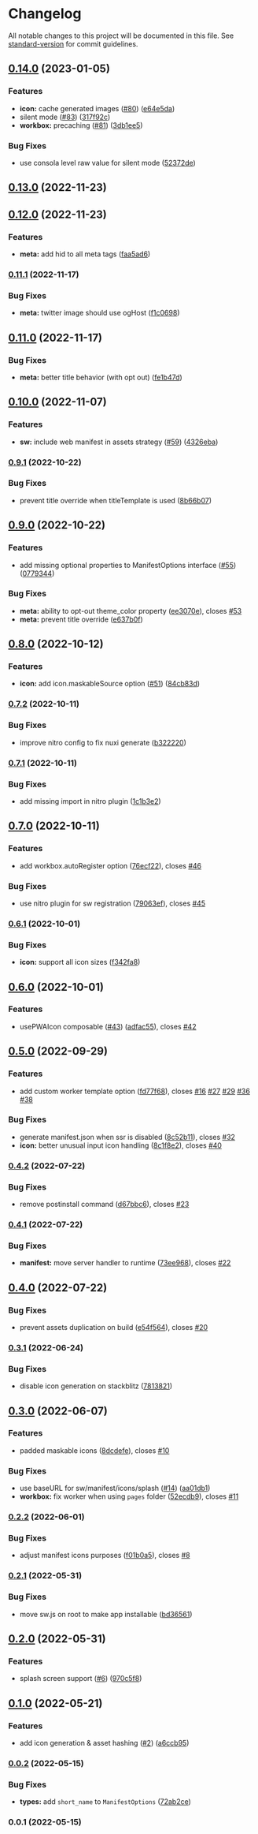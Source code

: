 # Changelog

All notable changes to this project will be documented in this file. See [standard-version](https://github.com/conventional-changelog/standard-version) for commit guidelines.

## [0.14.0](https://github.com/kevinmarrec/nuxt-pwa-module/compare/v0.13.0...v0.14.0) (2023-01-05)


### Features

* **icon:** cache generated images ([#80](https://github.com/kevinmarrec/nuxt-pwa-module/issues/80)) ([e64e5da](https://github.com/kevinmarrec/nuxt-pwa-module/commit/e64e5da70591f47f311221215a041b606b2b2fe9))
* silent mode ([#83](https://github.com/kevinmarrec/nuxt-pwa-module/issues/83)) ([317f92c](https://github.com/kevinmarrec/nuxt-pwa-module/commit/317f92cb11685b9eccb0af4b28a5c553a5633df4))
* **workbox:** precaching ([#81](https://github.com/kevinmarrec/nuxt-pwa-module/issues/81)) ([3db1ee5](https://github.com/kevinmarrec/nuxt-pwa-module/commit/3db1ee5693b884f07b4305e63794a342b5ac7d72))


### Bug Fixes

* use consola level raw value for silent mode ([52372de](https://github.com/kevinmarrec/nuxt-pwa-module/commit/52372deec4641e048b5b632d4445952047e55613))

## [0.13.0](https://github.com/kevinmarrec/nuxt-pwa-module/compare/v0.12.0...v0.13.0) (2022-11-23)

## [0.12.0](https://github.com/kevinmarrec/nuxt-pwa-module/compare/v0.11.1...v0.12.0) (2022-11-23)


### Features

* **meta:** add hid to all meta tags ([faa5ad6](https://github.com/kevinmarrec/nuxt-pwa-module/commit/faa5ad639e8d675403199fbb191ccc2b18e8f3d8))

### [0.11.1](https://github.com/kevinmarrec/nuxt-pwa-module/compare/v0.11.0...v0.11.1) (2022-11-17)


### Bug Fixes

* **meta:** twitter image should use ogHost ([f1c0698](https://github.com/kevinmarrec/nuxt-pwa-module/commit/f1c0698d5a251e57b232519d13c67b9407275b71))

## [0.11.0](https://github.com/kevinmarrec/nuxt-pwa-module/compare/v0.10.0...v0.11.0) (2022-11-17)


### Bug Fixes

* **meta:** better title behavior (with opt out) ([fe1b47d](https://github.com/kevinmarrec/nuxt-pwa-module/commit/fe1b47d84a1a94457fb82a6ca2387990f2c065a7))

## [0.10.0](https://github.com/kevinmarrec/nuxt-pwa-module/compare/v0.9.1...v0.10.0) (2022-11-07)


### Features

* **sw:** include web manifest in assets strategy ([#59](https://github.com/kevinmarrec/nuxt-pwa-module/issues/59)) ([4326eba](https://github.com/kevinmarrec/nuxt-pwa-module/commit/4326ebac0b02064958cad6035b50831a66a4fbfa))

### [0.9.1](https://github.com/kevinmarrec/nuxt-pwa-module/compare/v0.9.0...v0.9.1) (2022-10-22)


### Bug Fixes

* prevent title override when titleTemplate is used ([8b66b07](https://github.com/kevinmarrec/nuxt-pwa-module/commit/8b66b07a8d7d3ee55637b0627e98160ce5862c73))

## [0.9.0](https://github.com/kevinmarrec/nuxt-pwa-module/compare/v0.8.0...v0.9.0) (2022-10-22)


### Features

* add missing optional properties to ManifestOptions interface ([#55](https://github.com/kevinmarrec/nuxt-pwa-module/issues/55)) ([0779344](https://github.com/kevinmarrec/nuxt-pwa-module/commit/07793449fab4bcc5c0ffad30fe9a48d4de19b954))


### Bug Fixes

* **meta:** ability to opt-out theme_color property ([ee3070e](https://github.com/kevinmarrec/nuxt-pwa-module/commit/ee3070ee44680a5c6dc972b88393ce0750b5c376)), closes [#53](https://github.com/kevinmarrec/nuxt-pwa-module/issues/53)
* **meta:** prevent title override ([e637b0f](https://github.com/kevinmarrec/nuxt-pwa-module/commit/e637b0f6a073a4e5a80cafda2d77a7691f84531e))

## [0.8.0](https://github.com/kevinmarrec/nuxt-pwa-module/compare/v0.7.2...v0.8.0) (2022-10-12)


### Features

* **icon:** add icon.maskableSource option ([#51](https://github.com/kevinmarrec/nuxt-pwa-module/issues/51)) ([84cb83d](https://github.com/kevinmarrec/nuxt-pwa-module/commit/84cb83d163e6e0694d14af89e786353b5e97cf73))

### [0.7.2](https://github.com/kevinmarrec/nuxt-pwa-module/compare/v0.7.1...v0.7.2) (2022-10-11)


### Bug Fixes

* improve nitro config to fix nuxi generate ([b322220](https://github.com/kevinmarrec/nuxt-pwa-module/commit/b32222037915a8f060122fea686b80bb7904607f))

### [0.7.1](https://github.com/kevinmarrec/nuxt-pwa-module/compare/v0.7.0...v0.7.1) (2022-10-11)


### Bug Fixes

* add missing import in nitro plugin ([1c1b3e2](https://github.com/kevinmarrec/nuxt-pwa-module/commit/1c1b3e225c0a7bfa4cfb4ae526a8cb30dd213728))

## [0.7.0](https://github.com/kevinmarrec/nuxt-pwa-module/compare/v0.6.1...v0.7.0) (2022-10-11)


### Features

* add workbox.autoRegister option ([76ecf22](https://github.com/kevinmarrec/nuxt-pwa-module/commit/76ecf22f24bc4a07a14ac62b92611a91cf2ea2eb)), closes [#46](https://github.com/kevinmarrec/nuxt-pwa-module/issues/46)


### Bug Fixes

* use nitro plugin for sw registration ([79063ef](https://github.com/kevinmarrec/nuxt-pwa-module/commit/79063ef2312e05bbac4e3a1247d367392176a055)), closes [#45](https://github.com/kevinmarrec/nuxt-pwa-module/issues/45)

### [0.6.1](https://github.com/kevinmarrec/nuxt-pwa-module/compare/v0.6.0...v0.6.1) (2022-10-01)


### Bug Fixes

* **icon:** support all icon sizes ([f342fa8](https://github.com/kevinmarrec/nuxt-pwa-module/commit/f342fa895110ad4525c8e46a9ca5574413dc4b15))

## [0.6.0](https://github.com/kevinmarrec/nuxt-pwa-module/compare/v0.5.0...v0.6.0) (2022-10-01)


### Features

* usePWAIcon composable  ([#43](https://github.com/kevinmarrec/nuxt-pwa-module/issues/43)) ([adfac55](https://github.com/kevinmarrec/nuxt-pwa-module/commit/adfac557535b7d6b7b81939cf12ba8b08839f4c3)), closes [#42](https://github.com/kevinmarrec/nuxt-pwa-module/issues/42)

## [0.5.0](https://github.com/kevinmarrec/nuxt-pwa-module/compare/v0.4.2...v0.5.0) (2022-09-29)


### Features

* add custom worker template option ([fd77f68](https://github.com/kevinmarrec/nuxt-pwa-module/commit/fd77f68dd19ee793c7b563e3fa6016b77d18ac9c)), closes [#16](https://github.com/kevinmarrec/nuxt-pwa-module/issues/16) [#27](https://github.com/kevinmarrec/nuxt-pwa-module/issues/27) [#29](https://github.com/kevinmarrec/nuxt-pwa-module/issues/29) [#36](https://github.com/kevinmarrec/nuxt-pwa-module/issues/36) [#38](https://github.com/kevinmarrec/nuxt-pwa-module/issues/38)


### Bug Fixes

* generate manifest.json when ssr is disabled ([8c52b11](https://github.com/kevinmarrec/nuxt-pwa-module/commit/8c52b1103d1c47c27fd3016026ba48a86ea16578)), closes [#32](https://github.com/kevinmarrec/nuxt-pwa-module/issues/32)
* **icon:** better unusual input icon handling ([8c1f8e2](https://github.com/kevinmarrec/nuxt-pwa-module/commit/8c1f8e2c715ca1416d5d3c6d4a7059fe49f8a99b)), closes [#40](https://github.com/kevinmarrec/nuxt-pwa-module/issues/40)

### [0.4.2](https://github.com/kevinmarrec/nuxt-pwa-module/compare/v0.4.1...v0.4.2) (2022-07-22)


### Bug Fixes

* remove postinstall command ([d67bbc6](https://github.com/kevinmarrec/nuxt-pwa-module/commit/d67bbc6b4cc2bf1e6fc1fa43523c5301fee19907)), closes [#23](https://github.com/kevinmarrec/nuxt-pwa-module/issues/23)

### [0.4.1](https://github.com/kevinmarrec/nuxt-pwa-module/compare/v0.4.0...v0.4.1) (2022-07-22)


### Bug Fixes

* **manifest:** move server handler to runtime ([73ee968](https://github.com/kevinmarrec/nuxt-pwa-module/commit/73ee9689ae0114d0b4f3779b2c26e58b97900bd0)), closes [#22](https://github.com/kevinmarrec/nuxt-pwa-module/issues/22)

## [0.4.0](https://github.com/kevinmarrec/nuxt-pwa-module/compare/v0.3.1...v0.4.0) (2022-07-22)


### Bug Fixes

* prevent assets duplication on build ([e54f564](https://github.com/kevinmarrec/nuxt-pwa-module/commit/e54f5648630ca2157f14c9dd138ae0f89f193ffb)), closes [#20](https://github.com/kevinmarrec/nuxt-pwa-module/issues/20)

### [0.3.1](https://github.com/kevinmarrec/nuxt-pwa-module/compare/v0.3.0...v0.3.1) (2022-06-24)


### Bug Fixes

* disable icon generation on stackblitz ([7813821](https://github.com/kevinmarrec/nuxt-pwa-module/commit/781382127e7773f7362d1c5f44bc4425d59a30d2))

## [0.3.0](https://github.com/kevinmarrec/nuxt-pwa-module/compare/v0.2.2...v0.3.0) (2022-06-07)


### Features

* padded maskable icons ([8dcdefe](https://github.com/kevinmarrec/nuxt-pwa-module/commit/8dcdefe5e9bf71f64349ac4627e61e75cc96093c)), closes [#10](https://github.com/kevinmarrec/nuxt-pwa-module/issues/10)


### Bug Fixes

* use baseURL for sw/manifest/icons/splash ([#14](https://github.com/kevinmarrec/nuxt-pwa-module/issues/14)) ([aa01db1](https://github.com/kevinmarrec/nuxt-pwa-module/commit/aa01db1679eee3141d8576b24a62b3779f99960e))
* **workbox:** fix worker when using `pages` folder ([52ecdb9](https://github.com/kevinmarrec/nuxt-pwa-module/commit/52ecdb9e420bbd596389ca7bb5533ca4a10d1e32)), closes [#11](https://github.com/kevinmarrec/nuxt-pwa-module/issues/11)

### [0.2.2](https://github.com/kevinmarrec/nuxt-pwa-module/compare/v0.2.1...v0.2.2) (2022-06-01)


### Bug Fixes

* adjust manifest icons purposes ([f01b0a5](https://github.com/kevinmarrec/nuxt-pwa-module/commit/f01b0a5099bf78731d0e7195b4bb0d093fce97ea)), closes [#8](https://github.com/kevinmarrec/nuxt-pwa-module/issues/8)

### [0.2.1](https://github.com/kevinmarrec/nuxt-pwa-module/compare/v0.2.0...v0.2.1) (2022-05-31)


### Bug Fixes

* move sw.js on root to make app installable ([bd36561](https://github.com/kevinmarrec/nuxt-pwa-module/commit/bd365611833ea9db4e2e03066fd70322da158288))

## [0.2.0](https://github.com/kevinmarrec/nuxt-pwa-module/compare/v0.1.0...v0.2.0) (2022-05-31)


### Features

* splash screen support ([#6](https://github.com/kevinmarrec/nuxt-pwa-module/issues/6)) ([970c5f8](https://github.com/kevinmarrec/nuxt-pwa-module/commit/970c5f89a7b6564580b36ee61052caeeeb0fb6ad))

## [0.1.0](https://github.com/kevinmarrec/nuxt-pwa-module/compare/v0.0.2...v0.1.0) (2022-05-21)


### Features

* add icon generation & asset hashing ([#2](https://github.com/kevinmarrec/nuxt-pwa-module/issues/2)) ([a6ccb95](https://github.com/kevinmarrec/nuxt-pwa-module/commit/a6ccb95a74c94fd7b8b558046274b8f4406bbf6c))

### [0.0.2](https://github.com/kevinmarrec/nuxt-pwa-module/compare/v0.0.1...v0.0.2) (2022-05-15)


### Bug Fixes

* **types:** add `short_name` to `ManifestOptions` ([72ab2ce](https://github.com/kevinmarrec/nuxt-pwa-module/commit/72ab2ce7a95773e2af0568015d6b2d92afd9b191))

### 0.0.1 (2022-05-15)
